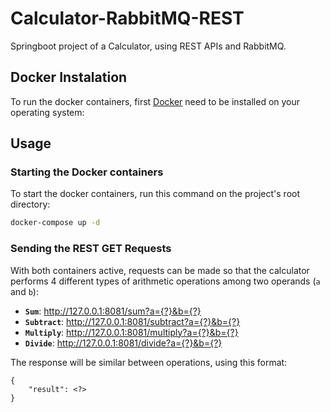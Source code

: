 # Calculator-RabbitMQ-REST
 Springboot project of a Calculator, using REST APIs and RabbitMQ.
 
## Docker Instalation

To run the docker containers, first [Docker](https://www.docker.com/products/docker-desktop/) need to be installed on your operating system:

## Usage
### Starting the Docker containers

To start the docker containers, run this command on the project's root directory:
```bash
docker-compose up -d
```

### Sending the REST GET Requests

With both containers active, requests can be made so that the calculator performs 4 different types of arithmetic operations among two operands (`a` and `b`):
- **`Sum`**: http://127.0.0.1:8081/sum?a={?}&b={?}
- **`Subtract`**: http://127.0.0.1:8081/subtract?a={?}&b={?}
- **`Multiply`**: http://127.0.0.1:8081/multiply?a={?}&b={?}
- **`Divide`**: http://127.0.0.1:8081/divide?a={?}&b={?}

The response will be similar between operations, using this format:

```
{
    "result": <?>
}
```
